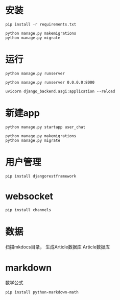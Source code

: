 
# 安装

```
pip install -r requirements.txt
```

```
python manage.py makemigrations
python manage.py migrate
```

# 运行
```
python manage.py runserver

python manage.py runserver 0.0.0.0:8000

uvicorn django_backend.asgi:application --reload
```

# 新建app
```
python manage.py startapp user_chat
```

```
python manage.py makemigrations
python manage.py migrate
```


# 用户管理

`pip install djangorestframework`

# websocket

```
pip install channels
```

# 数据

扫描mkdocs目录， 生成Article数据库
Article数据库


# markdown

数学公式
```
pip install python-markdown-math
```